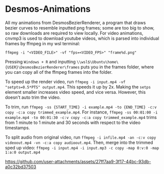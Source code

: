 # Desmos-Animations
All my animations from DesmosBezierRenderer, a program that draws bezier curves to resemble inputted png frames; some are too big to show, so raw downloads are required to view locally. For video animations, cnvmp3 is used to download youtube videos, which is parsed into individual frames by ffmpeg in my wsl terminal:

`ffmpeg -i "<VIDEO_FILE>" -vf "fps=<VIDEO_FPS>" "frame%d.png"` 


Pressing `Windows + R` and inputting `\\wsl$\Ubuntu\home\{USER}\DesmosBezierRenderer\frames` puts you in the frames folder, where you can copy all of the ffmpeg frames into the folder. 

To speed up the render video, run `ffmpeg -i input.mp4 -vf "setpts=0.5*PTS" output.mp4`. This speeds it up by 2x. Making the `setps` element smaller increases video speed, and vice versa. However, this doesn't auto trim the video.

To trim, run `ffmpeg -ss {START_TIME} -i example.mp4 -to {END_TIME} -c:v copy -c:a copy trimmed_example.mp4`. For instance, `ffmpeg -ss 00:01:00 -i example.mp4 -to 00:01:30 -c:v copy -c:a copy trimmed_example.mp4` trims from 1 minute to 1 minute and 30 seconds with respect to the video timestamps. 

To split audio from original video, run `ffmpeg -i infile.mp4 -an -c:v copy videoout.mp4 -vn -c:a copy audioout.mp4`. Then, merge into the trimmed sped up video: `ffmpeg -i input.mp4 -i input.mp3 -c copy -map 0:v:0 -map 1:a:0 output.mp4`




https://github.com/user-attachments/assets/27ff7aa9-3f17-44bc-93db-a0c32bd37503

